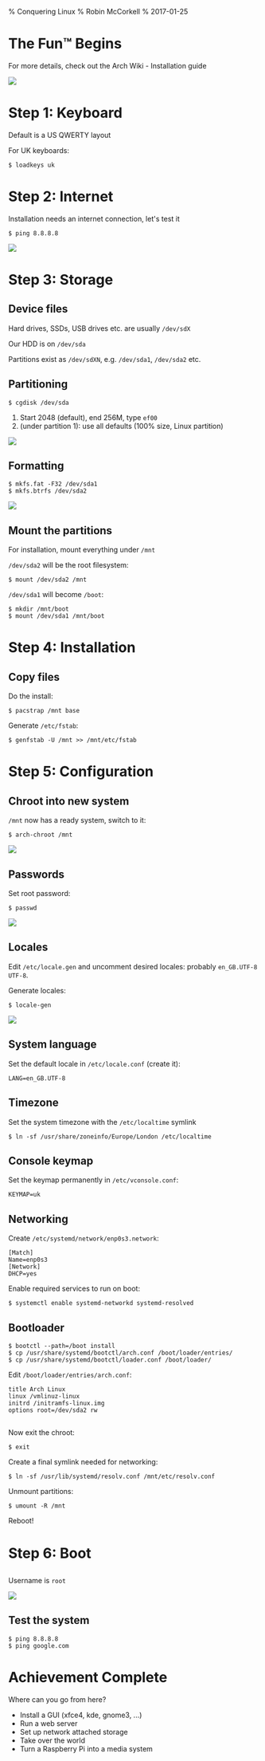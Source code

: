 % Conquering Linux
% Robin McCorkell
% 2017-01-25


# The Fun™ Begins

For more details, check out the Arch Wiki - Installation guide

![](images/arch-wiki.png)

# Step 1: Keyboard

Default is a US QWERTY layout

For UK keyboards:

```
$ loadkeys uk
```

# Step 2: Internet

Installation needs an internet connection, let's test it

```
$ ping 8.8.8.8
```

![](images/ping.png)

# Step 3: Storage

## Device files

Hard drives, SSDs, USB drives etc. are usually `/dev/sdX`

Our HDD is on `/dev/sda`

Partitions exist as `/dev/sdXN`, e.g. `/dev/sda1`, `/dev/sda2` etc.

## Partitioning

```
$ cgdisk /dev/sda
```

1) Start 2048 (default), end 256M, type `ef00`
2) (under partition 1): use all defaults (100% size, Linux
partition)

![](images/partitions.png)

## Formatting

```
$ mkfs.fat -F32 /dev/sda1
$ mkfs.btrfs /dev/sda2
```

![](images/formatting.png)

## Mount the partitions

For installation, mount everything under `/mnt`

`/dev/sda2` will be the root filesystem:

```
$ mount /dev/sda2 /mnt
````

`/dev/sda1` will become `/boot`:

```
$ mkdir /mnt/boot
$ mount /dev/sda1 /mnt/boot
```

# Step 4: Installation

## Copy files

Do the install:

```
$ pacstrap /mnt base
```

Generate `/etc/fstab`:

```
$ genfstab -U /mnt >> /mnt/etc/fstab
```

# Step 5: Configuration

## Chroot into new system

`/mnt` now has a ready system, switch to it:

```
$ arch-chroot /mnt
```

![](images/chroot.png)

## Passwords

Set root password:

```
$ passwd
```

![](images/passwd.png)

## Locales

Edit `/etc/locale.gen` and uncomment desired locales: probably
`en_GB.UTF-8 UTF-8`.

Generate locales:

```
$ locale-gen
```

![](images/locale-gen.png)

## System language

Set the default locale in `/etc/locale.conf` (create it):

```
LANG=en_GB.UTF-8
```

## Timezone

Set the system timezone with the `/etc/localtime` symlink

```
$ ln -sf /usr/share/zoneinfo/Europe/London /etc/localtime
```

## Console keymap

Set the keymap permanently in `/etc/vconsole.conf`:

```
KEYMAP=uk
```

## Networking

Create `/etc/systemd/network/enp0s3.network`:

```
[Match]
Name=enp0s3
[Network]
DHCP=yes
```

Enable required services to run on boot:

```
$ systemctl enable systemd-networkd systemd-resolved
```

## Bootloader

```
$ bootctl --path=/boot install
$ cp /usr/share/systemd/bootctl/arch.conf /boot/loader/entries/
$ cp /usr/share/systemd/bootctl/loader.conf /boot/loader/
```

Edit `/boot/loader/entries/arch.conf`:

```
title Arch Linux
linux /vmlinuz-linux
initrd /initramfs-linux.img
options root=/dev/sda2 rw
```

##

Now exit the chroot:

```
$ exit
```

Create a final symlink needed for networking:

```
$ ln -sf /usr/lib/systemd/resolv.conf /mnt/etc/resolv.conf
```

Unmount partitions:

```
$ umount -R /mnt
```

Reboot!

# Step 6: Boot

##

Username is `root`

![](images/login.png)

## Test the system

```
$ ping 8.8.8.8
$ ping google.com
```

# Achievement Complete

Where can you go from here?

* Install a GUI (xfce4, kde, gnome3, ...)
* Run a web server
* Set up network attached storage
* Take over the world
* Turn a Raspberry Pi into a media system
